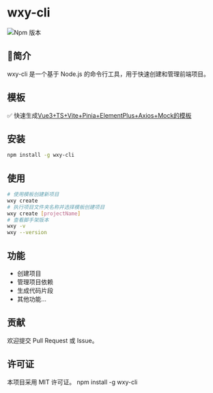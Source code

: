 # wxy-cli
![Npm 版本](https://img.shields.io/badge/wxy-cli_v0.0.1-green)
## 📑简介

wxy-cli 是一个基于 Node.js 的命令行工具，用于快速创建和管理前端项目。

## 模板
✅ 快速生成[Vue3+TS+Vite+Pinia+ElementPlus+Axios+Mock的模板](https://github.com/yyy102x/wxy-cli)

## 安装

```bash
npm install -g wxy-cli
```

## 使用
```bash
# 使用模板创建新项目
wxy create
# 执行项目文件夹名称并选择模板创建项目
wxy create [projectName]
# 查看脚手架版本
wxy -v
wxy --version
```

## 功能

- 创建项目
- 管理项目依赖
- 生成代码片段
- 其他功能...

## 贡献

欢迎提交 Pull Request 或 Issue。

## 许可证

本项目采用 MIT 许可证。
npm install -g wxy-cli
```